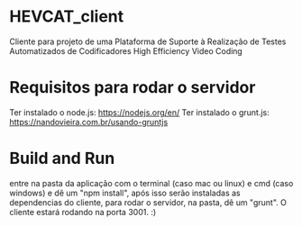 # HEVCAT_client
Cliente para projeto de uma Plataforma de Suporte à Realização de Testes Automatizados de Codificadores High Efficiency Video Coding

# Requisitos para rodar o servidor

Ter instalado o node.js: https://nodejs.org/en/
Ter instalado o grunt.js: https://nandovieira.com.br/usando-gruntjs

# Build and Run

entre na pasta da aplicação com o terminal (caso mac ou linux) e cmd (caso windows) e dê um "npm install", após isso serão instaladas as dependencias do cliente, para rodar o servidor, na pasta, dê um "grunt". O cliente estará rodando na porta 3001. :)
